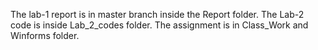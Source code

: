 The lab-1 report is in master branch inside the Report folder.
The Lab-2 code is inside Lab_2_codes folder.
The assignment is in Class_Work and Winforms folder.

